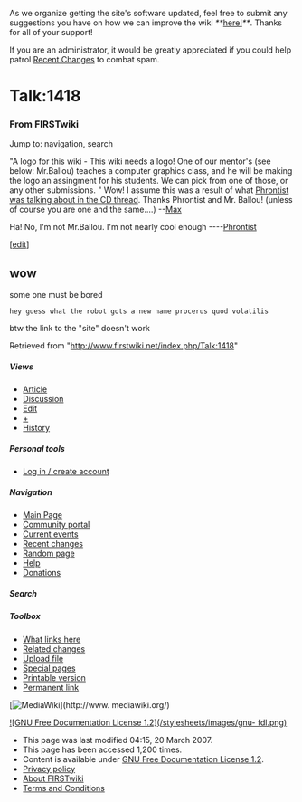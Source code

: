 As we organize getting the site's software updated, feel free to submit any
suggestions you have on how we can improve the wiki
_**_[here!](/index.php/User:Hallry/Suggestions "User:Hallry/Suggestions"
)_**_. Thanks for all of your support!

If you are an administrator, it would be greatly appreciated if you could help
patrol [Recent Changes](/index.php/Special:Recentchanges
"Special:Recentchanges" ) to combat spam.

# Talk:1418

### From FIRSTwiki

Jump to: navigation, search

"A logo for this wiki - This wiki needs a logo! One of our mentor's (see
below: Mr.Ballou) teaches a computer graphics class, and he will be making the
logo an assingment for his students. We can pick from one of those, or any
other submissions. " Wow! I assume this was a result of what [Phrontist was
talking about in the CD
thread](http://www.chiefdelphi.com/forums/showpost.php?p=266280&postcount=2
"http://www.chiefdelphi.com/forums/showpost.php?p=266280&postcount=2" ).
Thanks Phrontist and Mr. Ballou! (unless of course you are one and the
same....) --[Max](/index.php/User:Max "User:Max" )

Ha! No, I'm not Mr.Ballou. I'm not nearly cool enough
----[Phrontist](/index.php/User:Phrontist "User:Phrontist" )

[[edit](/index.php?title=Talk:1418&action=edit&section=1 "Edit section: wow"
)]

##  wow

some one must be bored

    
    
    hey guess what the robot gots a new name procerus quod volatilis
    

  
btw the link to the "site" doesn't work

Retrieved from "<http://www.firstwiki.net/index.php/Talk:1418>"

##### Views

  * [Article](/index.php/1418)
  * [Discussion](/index.php/Talk:1418)
  * [Edit](/index.php?title=Talk:1418&action=edit)
  * [+](/index.php?title=Talk:1418&action=edit&section=new)
  * [History](/index.php?title=Talk:1418&action=history)

##### Personal tools

  * [Log in / create account](/index.php?title=Special:Userlogin&returnto=Talk:1418)

[](/index.php/Main_Page "Main Page" )

##### Navigation

  * [Main Page](/index.php/Main_Page)
  * [Community portal](/index.php/FIRSTwiki:Community_portal)
  * [Current events](/index.php/Current_events)
  * [Recent changes](/index.php/Special:Recentchanges)
  * [Random page](/index.php/Special:Random)
  * [Help](/index.php/FIRSTwiki:Help)
  * [Donations](/index.php/FIRSTwiki:Site_support)

##### Search



##### Toolbox

  * [What links here](/index.php/Special:Whatlinkshere/Talk:1418)
  * [Related changes](/index.php/Special:Recentchangeslinked/Talk:1418)
  * [Upload file](/index.php/Special:Upload)
  * [Special pages](/index.php/Special:Specialpages)
  * [Printable version](/index.php?title=Talk:1418&printable=yes)
  * [Permanent link](/index.php?title=Talk:1418&oldid=57783)

[![MediaWiki](/skins/common/images/poweredby_mediawiki_88x31.png)](http://www.
mediawiki.org/)

[![GNU Free Documentation License 1.2](/stylesheets/images/gnu-
fdl.png)](http://www.gnu.org/copyleft/fdl.html)

  * This page was last modified 04:15, 20 March 2007.
  * This page has been accessed 1,200 times.
  * Content is available under [GNU Free Documentation License 1.2](http://www.gnu.org/copyleft/fdl.html "http://www.gnu.org/copyleft/fdl.html" ).
  * [Privacy policy](/index.php/FIRSTwiki:Privacy_policy "FIRSTwiki:Privacy policy" )
  * [About FIRSTwiki](/index.php/FIRSTwiki:About "FIRSTwiki:About" )
  * [Terms and Conditions](/index.php/FIRSTwiki:Terms_and_conditions "FIRSTwiki:Terms and conditions" )

